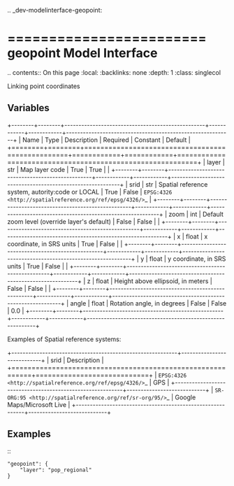 .. _dev-modelinterface-geopoint:

========================
geopoint Model Interface
========================

.. contents:: On this page
    :local:
    :backlinks: none
    :depth: 1
    :class: singlecol

Linking point coordinates

Variables
---------

+--------+--------+--------------------------------------------------+------------+------------+-----------------------------------------------------------+
| Name   | Type   | Description                                      | Required   | Constant   | Default                                                   |
+========+========+==================================================+============+============+===========================================================+
| layer  | str    | Map layer code                                   | True       | True       |                                                           |
+--------+--------+--------------------------------------------------+------------+------------+-----------------------------------------------------------+
| srid   | str    | Spatial reference system, autority:code or LOCAL | True       | False      | `EPSG:4326 <http://spatialreference.org/ref/epsg/4326/>`_ |
+--------+--------+--------------------------------------------------+------------+------------+-----------------------------------------------------------+
| zoom   | int    | Default zoom level (override layer's default)    | False      | False      |                                                           |
+--------+--------+--------------------------------------------------+------------+------------+-----------------------------------------------------------+
| x      | float  | x coordinate, in SRS units                       | True       | False      |                                                           |
+--------+--------+--------------------------------------------------+------------+------------+-----------------------------------------------------------+
| y      | float  | y coordinate, in SRS units                       | True       | False      |                                                           |
+--------+--------+--------------------------------------------------+------------+------------+-----------------------------------------------------------+
| z      | float  | Height above ellipsoid, in meters                | False      | False      |                                                           |
+--------+--------+--------------------------------------------------+------------+------------+-----------------------------------------------------------+
| angle  | float  | Rotation angle, in degrees                       | False      | False      | 0.0                                                       |
+--------+--------+--------------------------------------------------+------------+------------+-----------------------------------------------------------+

Examples of Spatial reference systems:

+-----------------------------------------------------------+----------------------------+
| srid                                                      | Description                |
+===========================================================+============================+
| `EPSG:4326 <http://spatialreference.org/ref/epsg/4326/>`_ | GPS                        |
+-----------------------------------------------------------+----------------------------+
| `SR-ORG:95 <http://spatialreference.org/ref/sr-org/95/>`_ | Google Maps/Microsoft Live |
+-----------------------------------------------------------+----------------------------+


Examples
--------

::

    "geopoint": {
        "layer": "pop_regional"
    }
